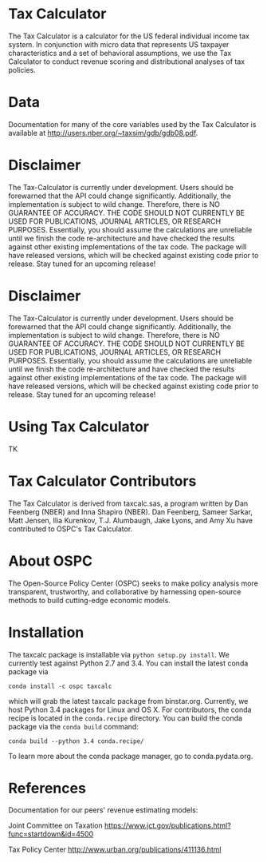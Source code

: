 Tax Calculator
=======
The Tax Calculator is a calculator for the US federal individual income tax system. In conjunction with micro data that represents US taxpayer characteristics and a set of behavioral assumptions, we use the Tax Calculator to conduct revenue scoring and distributional analyses of tax policies. 

Data
========
Documentation for many of the core variables used by the Tax Calculator is available at http://users.nber.org/~taxsim/gdb/gdb08.pdf. 

Disclaimer
========
The Tax-Calculator is currently under development. Users should be forewarned that the API could change significantly. Additionally, the implementation is subject to wild change. Therefore, there is NO GUARANTEE OF ACCURACY. THE CODE SHOULD NOT CURRENTLY BE USED FOR PUBLICATIONS, JOURNAL ARTICLES, OR RESEARCH PURPOSES.  Essentially, you should assume the calculations are unreliable until we finish the code re-architecture and have checked the results against other existing implementations of the tax code. The package will have released versions, which will be checked against existing code prior to release. Stay tuned for an upcoming release!

Disclaimer
========
The Tax-Calculator is currently under development. Users should be forewarned that the API could change significantly. Additionally, the implementation is subject to wild change. Therefore, there is NO GUARANTEE OF ACCURACY. THE CODE SHOULD NOT CURRENTLY BE USED FOR PUBLICATIONS, JOURNAL ARTICLES, OR RESEARCH PURPOSES.  Essentially, you should assume the calculations are unreliable until we finish the code re-architecture and have checked the results against other existing implementations of the tax code. The package will have released versions, which will be checked against existing code prior to release. Stay tuned for an upcoming release!

Using Tax Calculator
========
TK 

Tax Calculator Contributors
=======
The Tax Calculator is derived from taxcalc.sas, a program written by Dan Feenberg (NBER) and Inna Shapiro (NBER). Dan Feenberg, Sameer Sarkar, Matt Jensen, Ilia Kurenkov, T.J. Alumbaugh, Jake Lyons, and Amy Xu have contributed to OSPC's Tax Calculator. 


About OSPC
=======
The Open-Source Policy Center (OSPC) seeks to make policy analysis more transparent, trustworthy, and collaborative by harnessing open-source methods to build cutting-edge economic models. 


Installation
=======
The taxcalc package is installable via `python setup.py install`. We currently test against Python 2.7 and 3.4. You can install the latest conda package via

```
conda install -c ospc taxcalc
```

which will grab the latest taxcalc package from binstar.org. Currently, we host Python 3.4 packages for Linux and OS X.
For contributors, the conda recipe is located in the `conda.recipe` directory. You can build the conda package via the `conda build` command:

```
conda build --python 3.4 conda.recipe/
```

To learn more about the conda package manager, go to conda.pydata.org.

References
=======
Documentation for our peers' revenue estimating models:

Joint Committee on Taxation https://www.jct.gov/publications.html?func=startdown&id=4500

Tax Policy Center http://www.urban.org/publications/411136.html 
